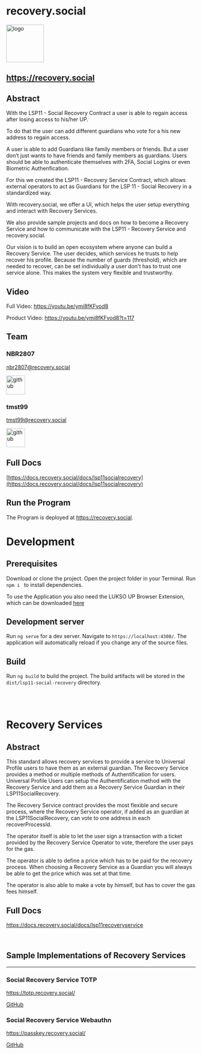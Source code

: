 # recovery.social

<img src="https://recovery.social/assets/img/logo_text.svg" alt="logo" width="100"/>

## https://recovery.social

## Abstract

With the LSP11 - Social Recovery Contract a user is able to regain access after losing access to his/her UP.

To do that the user can add different guardians who vote for a his new address to regain access.

A user is able to add Guardians like family members or friends.
But a user don’t just wants to have friends and family members as guardians.
Users should be able to authenticate themselves with 2FA, Social Logins or even Biometric Authenfication.

For this we created the LSP11 - Recovery Service Contract, which allows external operators to act as Guardians for the LSP 11 - Social Recovery in a standardized way.

With recovery.social, we offer a UI, which helps the user setup everything and interact with Recovery Services.

We also provide sample projects and docs on how to become a Recovery Service and how to communicate with the LSP11 - Recovery Service and recovery.social.

Our vision is to build an open ecosystem where anyone can build a Recovery Service. The user decides, which services he trusts to help recover his profile.
Because the number of guards (threshold), which are needed to recover, can be set individually a user don't has to trust one service alone. This makes the system very flexible and trustworthy.

## Video

Full Video: https://youtu.be/ymi8fKFvod8

Product Video: https://youtu.be/ymi8fKFvod8?t=117

## Team

### NBR2807

nbr2807@recovery.social

[<img src="https://github.githubassets.com/images/modules/logos_page/GitHub-Mark.png" alt="github" width="50"/>](https://github.com/NBR2807)

### tmst99

tmst99@recovery.social

[<img src="https://github.githubassets.com/images/modules/logos_page/GitHub-Mark.png" alt="github" width="50"/>](https://github.com/tmst99)

## Full Docs

[https://docs.recovery.social/docs/lsp11socialrecovery](https://docs.recovery.social/docs/lsp11socialrecovery)

## Run the Program

The Program is deployed at https://recovery.social.

# Development

## Prerequisites

Download or clone the project. Open the project folder in your Terminal.
Run `npm i ` to install dependencies.

To use the Application you also need the LUKSO UP Browser Extension, which can be downloaded [here](https://docs.lukso.tech/guides/browser-extension/install-browser-extension/)

## Development server

Run `ng serve` for a dev server. Navigate to `https://localhost:4300/`. The application will automatically reload if you change any of the source files.

## Build

Run `ng build` to build the project. The build artifacts will be stored in the `dist/lsp11-social-recovery` directory.

<br>
<br>

# Recovery Services

## Abstract

This standard allows recovery services to provide a service to Universal Profile users to have them as an external guardian. The Recovery Service provides a method or multiple methods of Authentification for users. Universal Profile Users can setup the Authentification method with the Recovery Service and add them as a Recovery Service Guardian in their LSP11SocialRecovery.

The Recovery Service contract provides the most flexible and secure process, where the Recovery Service operator, if added as an guardian at the LSP11SocialRecovery, can vote to one address in each recoverProcessId.

The operator itself is able to let the user sign a transaction with a ticket provided by the Recovery Service Operator to vote, therefore the user pays for the gas.

The operator is able to define a price which has to be paid for the recovery process. When choosing a Recovery Service as a Guardian you will always be able to get the price which was set at that time.

The operator is also able to make a vote by himself, but has to cover the gas fees himself.

## Full Docs

https://docs.recovery.social/docs/lsp11recoveryservice

<br/>

## Sample Implementations of Recovery Services

---

### Social Recovery Service TOTP

https://totp.recovery.social/

[GitHub](https://github.com/recovery-social/recovery-service-totp)

### Social Recovery Service Webauthn

https://passkey.recovery.social/

[GitHub](https://github.com/recovery-social/recovery-service-passkey)
